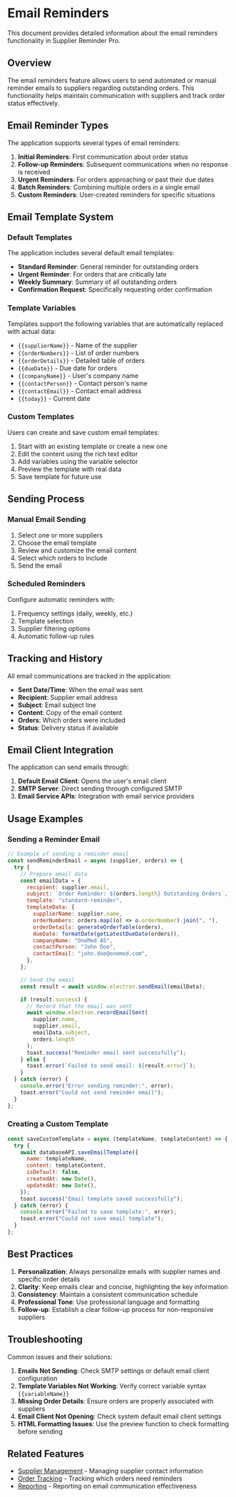 # Email Reminders

This document provides detailed information about the email reminders functionality in Supplier Reminder Pro.

## Overview

The email reminders feature allows users to send automated or manual reminder emails to suppliers regarding outstanding orders. This functionality helps maintain communication with suppliers and track order status effectively.

## Email Reminder Types

The application supports several types of email reminders:

1. **Initial Reminders**: First communication about order status
2. **Follow-up Reminders**: Subsequent communications when no response is received
3. **Urgent Reminders**: For orders approaching or past their due dates
4. **Batch Reminders**: Combining multiple orders in a single email
5. **Custom Reminders**: User-created reminders for specific situations

## Email Template System

### Default Templates

The application includes several default email templates:

- **Standard Reminder**: General reminder for outstanding orders
- **Urgent Reminder**: For orders that are critically late
- **Weekly Summary**: Summary of all outstanding orders
- **Confirmation Request**: Specifically requesting order confirmation

### Template Variables

Templates support the following variables that are automatically replaced with actual data:

- `{{supplierName}}` - Name of the supplier
- `{{orderNumbers}}` - List of order numbers
- `{{orderDetails}}` - Detailed table of orders
- `{{dueDate}}` - Due date for orders
- `{{companyName}}` - User's company name
- `{{contactPerson}}` - Contact person's name
- `{{contactEmail}}` - Contact email address
- `{{today}}` - Current date

### Custom Templates

Users can create and save custom email templates:

1. Start with an existing template or create a new one
2. Edit the content using the rich text editor
3. Add variables using the variable selector
4. Preview the template with real data
5. Save template for future use

## Sending Process

### Manual Email Sending

1. Select one or more suppliers
2. Choose the email template
3. Review and customize the email content
4. Select which orders to include
5. Send the email

### Scheduled Reminders

Configure automatic reminders with:

1. Frequency settings (daily, weekly, etc.)
2. Template selection
3. Supplier filtering options
4. Automatic follow-up rules

## Tracking and History

All email communications are tracked in the application:

- **Sent Date/Time**: When the email was sent
- **Recipient**: Supplier email address
- **Subject**: Email subject line
- **Content**: Copy of the email content
- **Orders**: Which orders were included
- **Status**: Delivery status if available

## Email Client Integration

The application can send emails through:

1. **Default Email Client**: Opens the user's email client
2. **SMTP Server**: Direct sending through configured SMTP
3. **Email Service APIs**: Integration with email service providers

## Usage Examples

### Sending a Reminder Email

```jsx
// Example of sending a reminder email
const sendReminderEmail = async (supplier, orders) => {
  try {
    // Prepare email data
    const emailData = {
      recipient: supplier.email,
      subject: `Order Reminder: ${orders.length} Outstanding Orders`,
      template: "standard-reminder",
      templateData: {
        supplierName: supplier.name,
        orderNumbers: orders.map((o) => o.orderNumber).join(", "),
        orderDetails: generateOrderTable(orders),
        dueDate: formatDate(getLatestDueDate(orders)),
        companyName: "OneMed AS",
        contactPerson: "John Doe",
        contactEmail: "john.doe@onemed.com",
      },
    };

    // Send the email
    const result = await window.electron.sendEmail(emailData);

    if (result.success) {
      // Record that the email was sent
      await window.electron.recordEmailSent(
        supplier.name,
        supplier.email,
        emailData.subject,
        orders.length
      );
      toast.success("Reminder email sent successfully");
    } else {
      toast.error(`Failed to send email: ${result.error}`);
    }
  } catch (error) {
    console.error("Error sending reminder:", error);
    toast.error("Could not send reminder email");
  }
};
```

### Creating a Custom Template

```jsx
const saveCustomTemplate = async (templateName, templateContent) => {
  try {
    await databaseAPI.saveEmailTemplate({
      name: templateName,
      content: templateContent,
      isDefault: false,
      createdAt: new Date(),
      updatedAt: new Date(),
    });
    toast.success("Email template saved successfully");
  } catch (error) {
    console.error("Failed to save template:", error);
    toast.error("Could not save email template");
  }
};
```

## Best Practices

1. **Personalization**: Always personalize emails with supplier names and specific order details
2. **Clarity**: Keep emails clear and concise, highlighting the key information
3. **Consistency**: Maintain a consistent communication schedule
4. **Professional Tone**: Use professional language and formatting
5. **Follow-up**: Establish a clear follow-up process for non-responsive suppliers

## Troubleshooting

Common issues and their solutions:

1. **Emails Not Sending**: Check SMTP settings or default email client configuration
2. **Template Variables Not Working**: Verify correct variable syntax `{{variableName}}`
3. **Missing Order Details**: Ensure orders are properly associated with suppliers
4. **Email Client Not Opening**: Check system default email client settings
5. **HTML Formatting Issues**: Use the preview function to check formatting before sending

## Related Features

- [Supplier Management](supplier-management.md) - Managing supplier contact information
- [Order Tracking](order-tracking.md) - Tracking which orders need reminders
- [Reporting](reporting.md) - Reporting on email communication effectiveness
